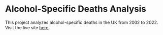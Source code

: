 # Alcohol-Specific Deaths Analysis
This project analyzes alcohol-specific deaths in the UK from 2002 to 2022. 
Visit the live site [here](https://<your-username>.github.io/<your-repository>/).
